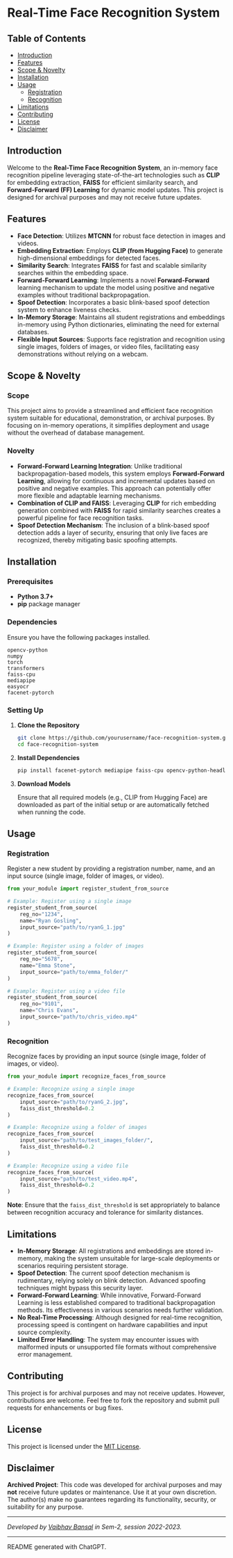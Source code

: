 # Real-Time Face Recognition System

## Table of Contents

- [Introduction](#introduction)
- [Features](#features)
- [Scope & Novelty](#scope--novelty)
- [Installation](#installation)
- [Usage](#usage)
  - [Registration](#registration)
  - [Recognition](#recognition)
- [Limitations](#limitations)
- [Contributing](#contributing)
- [License](#license)
- [Disclaimer](#disclaimer)

## Introduction

Welcome to the **Real-Time Face Recognition System**, an in-memory face recognition pipeline leveraging state-of-the-art technologies such as **CLIP** for embedding extraction, **FAISS** for efficient similarity search, and **Forward-Forward (FF) Learning** for dynamic model updates. This project is designed for archival purposes and may not receive future updates.

## Features

- **Face Detection**: Utilizes **MTCNN** for robust face detection in images and videos.
- **Embedding Extraction**: Employs **CLIP (from Hugging Face)** to generate high-dimensional embeddings for detected faces.
- **Similarity Search**: Integrates **FAISS** for fast and scalable similarity searches within the embedding space.
- **Forward-Forward Learning**: Implements a novel **Forward-Forward** learning mechanism to update the model using positive and negative examples without traditional backpropagation.
- **Spoof Detection**: Incorporates a basic blink-based spoof detection system to enhance liveness checks.
- **In-Memory Storage**: Maintains all student registrations and embeddings in-memory using Python dictionaries, eliminating the need for external databases.
- **Flexible Input Sources**: Supports face registration and recognition using single images, folders of images, or video files, facilitating easy demonstrations without relying on a webcam.

## Scope & Novelty

### Scope

This project aims to provide a streamlined and efficient face recognition system suitable for educational, demonstration, or archival purposes. By focusing on in-memory operations, it simplifies deployment and usage without the overhead of database management.

### Novelty

- **Forward-Forward Learning Integration**: Unlike traditional backpropagation-based models, this system employs **Forward-Forward Learning**, allowing for continuous and incremental updates based on positive and negative examples. This approach can potentially offer more flexible and adaptable learning mechanisms.
- **Combination of CLIP and FAISS**: Leveraging **CLIP** for rich embedding generation combined with **FAISS** for rapid similarity searches creates a powerful pipeline for face recognition tasks.
- **Spoof Detection Mechanism**: The inclusion of a blink-based spoof detection adds a layer of security, ensuring that only live faces are recognized, thereby mitigating basic spoofing attempts.

## Installation

### Prerequisites

- **Python 3.7+**
- **pip** package manager

### Dependencies

Ensure you have the following packages installed.

```plaintext
opencv-python
numpy
torch
transformers
faiss-cpu
mediapipe
easyocr
facenet-pytorch
```

### Setting Up

1. **Clone the Repository**

   ```bash
   git clone https://github.com/yourusername/face-recognition-system.git
   cd face-recognition-system
   ```

2. **Install Dependencies**

   ```bash
   pip install facenet-pytorch mediapipe faiss-cpu opencv-python-headless numpy matplotlib transformers torch torchvision
   ```

3. **Download Models**

   Ensure that all required models (e.g., CLIP from Hugging Face) are downloaded as part of the initial setup or are automatically fetched when running the code.

## Usage

### Registration

Register a new student by providing a registration number, name, and an input source (single image, folder of images, or video).

```python
from your_module import register_student_from_source

# Example: Register using a single image
register_student_from_source(
    reg_no="1234",
    name="Ryan Gosling",
    input_source="path/to/ryanG_1.jpg"
)

# Example: Register using a folder of images
register_student_from_source(
    reg_no="5678",
    name="Emma Stone",
    input_source="path/to/emma_folder/"
)

# Example: Register using a video file
register_student_from_source(
    reg_no="9101",
    name="Chris Evans",
    input_source="path/to/chris_video.mp4"
)
```

### Recognition

Recognize faces by providing an input source (single image, folder of images, or video).

```python
from your_module import recognize_faces_from_source

# Example: Recognize using a single image
recognize_faces_from_source(
    input_source="path/to/ryanG_2.jpg",
    faiss_dist_threshold=0.2
)

# Example: Recognize using a folder of images
recognize_faces_from_source(
    input_source="path/to/test_images_folder/",
    faiss_dist_threshold=0.2
)

# Example: Recognize using a video file
recognize_faces_from_source(
    input_source="path/to/test_video.mp4",
    faiss_dist_threshold=0.2
)
```

**Note**: Ensure that the `faiss_dist_threshold` is set appropriately to balance between recognition accuracy and tolerance for similarity distances.

## Limitations

- **In-Memory Storage**: All registrations and embeddings are stored in-memory, making the system unsuitable for large-scale deployments or scenarios requiring persistent storage.
- **Spoof Detection**: The current spoof detection mechanism is rudimentary, relying solely on blink detection. Advanced spoofing techniques might bypass this security layer.
- **Forward-Forward Learning**: While innovative, Forward-Forward Learning is less established compared to traditional backpropagation methods. Its effectiveness in various scenarios needs further validation.
- **No Real-Time Processing**: Although designed for real-time recognition, processing speed is contingent on hardware capabilities and input source complexity.
- **Limited Error Handling**: The system may encounter issues with malformed inputs or unsupported file formats without comprehensive error management.

## Contributing

This project is for archival purposes and may not receive updates. However, contributions are welcome. Feel free to fork the repository and submit pull requests for enhancements or bug fixes.

## License

This project is licensed under the [MIT License](LICENSE).

## Disclaimer

**Archived Project**: This code was developed for archival purposes and may **not** receive future updates or maintenance. Use it at your own discretion. The author(s) make no guarantees regarding its functionality, security, or suitability for any purpose.

---

*Developed by [Vaibhav Bansal](https://github.com/Vbansal21) in Sem-2, session 2022-2023.*

---

README generated with ChatGPT.
